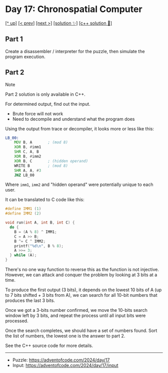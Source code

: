# Day 17: Chronospatial Computer

[[^ up]](../../README.asciidoc) [[< prev]](../day-16/README.MD) [[next >]](../day-18/README.MD) [[solution ✨]](./solve.py) [[c++ solution 🚀]](./solve.cpp)

<!-- article begin -->

## Part 1

Create a disassembler / interpreter for the puzzle, then simulate the program execution.

## Part 2

> [!NOTE]
> Part 2 solution is only available in C++.

For determined output, find out the input.

- Brute force will not work
- Need to decompile and understand what the program does

Using the output from trace or decompiler, it looks more or less like this:

```asm
LB_00:
    MOV B, A       ; (mod 8)
    XOR B, #imm1
    SHR C, A, B
    XOR B, #imm2
    XOR B, C       ; (hidden operand)
    WRITE B        ; (mod 8)
    SHR A, A, #3
    JNZ LB_00
```

Where `imm1`, `imm2` and "hidden operand" were potentially unique to each user.

It can be translated to C code like this:

```c
#define IMM1 (1)
#define IMM2 (2)

void run(int A, int B, int C) {
  do {
    B = (A % 8) ^ IMM1;
    C = A >> B;
    B ^= C ^ IMM2;
    printf("%d\n", B % 8);
    A >>= 3;
  } while (A);
}
```

There's no one way function to reverse this as the function is not injective.
However, we can attack and conquer the problem by looking at 3 bits at a time.

To produce the first output (3 bits), it depends on the lowest 10 bits of A
(up to 7 bits shifted + 3 bits from A),
we can search for all 10-bit numbers that produces the last 3 bits.

Once we got a 3-bits number confirmed, we move the 10-bits search window
left by 3 bits, and repeat the process until all input bits were processed.

Once the search completes, we should have a set of numbers found.
Sort the list of numbers, the lowest one is the answer to part 2.

See the C++ source code for more details.

<!-- article end -->

---

* Puzzle: https://adventofcode.com/2024/day/17
* Input: https://adventofcode.com/2024/day/17/input

